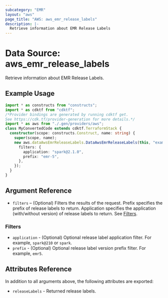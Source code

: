 ```yaml
---
subcategory: "EMR"
layout: "aws"
page_title: "AWS: aws_emr_release_labels"
description: |-
  Retrieve information about EMR Release Labels
---
```


# Data Source: aws_emr_release_labels

Retrieve information about EMR Release Labels.

## Example Usage

```typescript
import * as constructs from "constructs";
import * as cdktf from "cdktf";
/*Provider bindings are generated by running cdktf get.
See https://cdk.tf/provider-generation for more details.*/
import * as aws from "./.gen/providers/aws";
class MyConvertedCode extends cdktf.TerraformStack {
  constructor(scope: constructs.Construct, name: string) {
    super(scope, name);
    new aws.dataAwsEmrReleaseLabels.DataAwsEmrReleaseLabels(this, "example", {
      filters: {
        application: "spark@2.1.0",
        prefix: "emr-5",
      },
    });
  }
}

```

## Argument Reference

* `filters` – (Optional) Filters the results of the request. Prefix specifies the prefix of release labels to return. Application specifies the application (with/without version) of release labels to return. See [Filters](#filters).

### Filters

* `application` - (Optional) Optional release label application filter. For example, `spark@210` or `spark`.
* `prefix` - (Optional) Optional release label version prefix filter. For example, `emr5`.

## Attributes Reference

In addition to all arguments above, the following attributes are exported:

* `releaseLabels` - Returned release labels.

<!-- cache-key: cdktf-0.17.0-pre.15 input-99d42b31093a497ae5b54674ca2b8a6f9ae77d26a5e67f82b1d4aa6c31a64bd8 -->